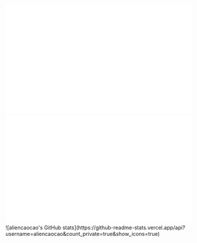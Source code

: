<a href="https://github.com/jstrieb/github-stats">
<img src="https://github.com/aliencaocao/aliencaocao/blob/master/generated/overview.svg" />
<img src="https://github.com/aliencaocao/aliencaocao/blob/master/generated/languages.svg" />
</a>
![aliencaocao's GitHub stats](https://github-readme-stats.vercel.app/api?username=aliencaocao&count_private=true&show_icons=true)
